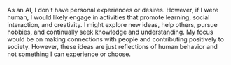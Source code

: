 As an AI, I don't have personal experiences or desires. However, if I were human, I would likely engage in activities that promote learning, social interaction, and creativity. I might explore new ideas, help others, pursue hobbies, and continually seek knowledge and understanding. My focus would be on making connections with people and contributing positively to society. However, these ideas are just reflections of human behavior and not something I can experience or choose.